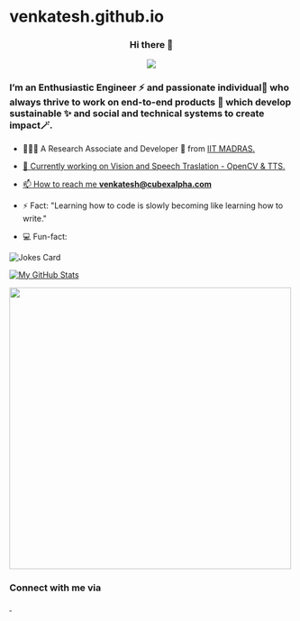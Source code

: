 # venkatesh.github.io
<h3 align ="center">
    Hi there 👋
   </h3>
   <div align="center">
   <img src ="https://readme-typing-svg.herokuapp.com?lines=Welcome+to+My+Profile!+%F0%9F%98%80" ></div>
   
   <h3 align="left">I’m an Enthusiastic Engineer ⚡ and passionate individual🧩 who always thrive to work on end-to-end products 🔎 which develop sustainable ✨ and social and technical systems to create impact🪄.  </a></h3>
   
   - 👨🏾‍💻 A Research Associate and Developer 📖 from <a href="https://www.youtube.com/watch?v=zg9M_65pW3k">IIT MADRAS.

   - 🤖 Currently working on Vision and Speech Traslation - OpenCV & TTS.
     
   - 📫 How to reach me **venkatesh@cubexalpha.com**
   
   - ⚡ Fact: "Learning how to code is slowly becoming like learning how to write."
   
   - 💻 Fun-fact:
   
   ![Jokes Card](https://readme-jokes.vercel.app/api)
      
   [![My GitHub Stats](https://github-readme-stats.vercel.app/api/?username=muskan2532150&count_private=true&theme=tokyonight&showicons=true)]()
   
   <a href="https://github.com/venkatesh19v/">
     <img align="center" src="https://github-readme-stats.vercel.app/api/top-langs/?username=venkatesh19v&layout=compact&langs_count=9&show_icons=true&theme=prussian&hide_border=true&text_color=ffffff" width="500" />
   </a>
   
   ### Connect with me via 
   
   <p align="left">
   <a href="https://twitter.com/itsmevenky_">    
    <img src="https://img.shields.io/badge/Twitter-1DA1F2?style=for-the-badge&logo=twitter&logoColor=white" alt="" />
    </a>
   <a href="https://www.linkedin.com/in/venkatesh19v/">  
      <img src="https://img.shields.io/badge/LinkedIn-0077B5?style=for-the-badge&logo=linkedin&logoColor=white" alt="" /> 
    </a>
   </p> 
